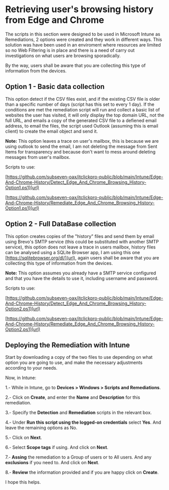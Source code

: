 # Retrieving user's browsing history from Edge and Chrome

The scripts in this section were designed to be used in Microsoft Intune as Remediations, 2 options were created and they work in different ways. This solution was have been used in an enviroment where resources are limited so no Web Filtering is in place and there is a need of carry out investigations on what users are browsing sporadically.

By the way, users shall be aware that you are collecting this type of information from the devices.

## Option 1 - Basic data collection

This option detect if the CSV files exist, and if the existing CSV file is older than a specific number of days (script has this set to every 1 day).  If the conditions are met the remediation script will run and collect a basic list of websites the user has visited, it will only display the top domain URL, not the full URL, and emails a copy of the generated CSV file to a defiened email address, to email the files, the script used Outlook (assuming this is email client) to create the email object and send it.

**Note:** This option leaves a trace on user's mailbox, this is because we are using outlook to send the email, I am not deleting the message from Sent Items for transparency and because don't want to mess around deleting messages from user's mailbox.

Scripts to use:

[https://github.com/subseven-oax/itclickpro-public/blob/main/Intune/Edge-And-Chrome-History/Detect_Edge_And_Chrome_Browsing_History-Option1.ps1](url)

[https://github.com/subseven-oax/itclickpro-public/blob/main/Intune/Edge-And-Chrome-History/Remediate_Edge_And_Chrome_Browsing_History-Option1.ps1](url)

## Option 2 - Full DataBase collection

This option creates copies of the "history" files and send them by email using Brevo's SMTP service (this could be substituted with another SMTP service), this option does not leave a trace in users mailbox, history files can be analysed using a SQLite Browser app, I am using this one [https://sqlitebrowser.org/dl/](url), again users shall be aware that you are collecting this type of information from the devices.

**Note:** This option assumes you already have a SMTP service configured and that you have the details to use it, including username and password.

Scripts to use:

[https://github.com/subseven-oax/itclickpro-public/blob/main/Intune/Edge-And-Chrome-History/Detect_Edge_And_Chrome_Browsing_History-Option2.ps1](url)

[https://github.com/subseven-oax/itclickpro-public/blob/main/Intune/Edge-And-Chrome-History/Remediate_Edge_And_Chrome_Browsing_History-Option2.ps1](url)

## Deploying the Remediation with Intune

Start by downloading a copy of the two files to use depending on what option you are going to use, and make the necessary adjustments according to your needs.

Now, in Intune:

1.- While in Intune, go to **Devices > Windows > Scripts and Remediations**.

2.- Click on **Create**, and enter the **Name** and **Description** for this remediation.

3.- Specify the **Detection** and **Remediation** scripts in the relevant box.

4.- Under **Run this script using the logged-on credentials** select **Yes**. And leave the remaining options as No.

5.- Click on **Next**.

6.- Select **Scope tags** if using. And click on **Next**.

7.- **Assing** the remediation to a Group of users or to All users. And any **exclusions** if you need to. And click on **Next**.

8.- **Review** the information provided and if you are happy click on **Create**.

I hope this helps.
